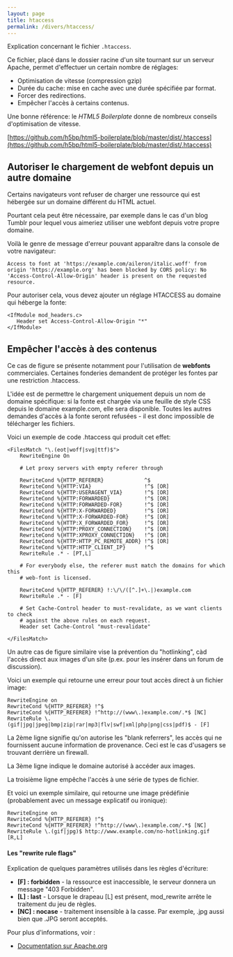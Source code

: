 ```yaml
---
layout: page
title: htaccess
permalink: /divers/htaccess/
---
```


Explication concernant le fichier `.htaccess`.

Ce fichier, placé dans le dossier racine d'un site tournant sur un serveur Apache, permet d'effectuer un certain nombre de réglages: 

- Optimisation de vitesse (compression gzip)
- Durée du cache: mise en cache avec une durée spécifiée par format.
- Forcer des redirections.
- Empêcher l'accès à certains contenus.

Une bonne référence: le *HTML5 Boilerplate* donne de nombreux conseils d'optimisation de vitesse.

[https://github.com/h5bp/html5-boilerplate/blob/master/dist/.htaccess](https://github.com/h5bp/html5-boilerplate/blob/master/dist/.htaccess)

## Autoriser le chargement de webfont depuis un autre domaine

Certains navigateurs vont refuser de charger une ressource qui est hébergée sur un domaine différent du HTML actuel.

Pourtant cela peut être nécessaire, par exemple dans le cas d'un blog Tumblr pour lequel vous aimeriez utiliser une webfont depuis votre propre domaine.

Voilà le genre de message d'erreur pouvant apparaître dans la console de votre navigateur:

```
Access to font at 'https://example.com/aileron/italic.woff' from origin 'https://example.org' has been blocked by CORS policy: No 'Access-Control-Allow-Origin' header is present on the requested resource.
```

Pour autoriser cela, vous devez ajouter un réglage HTACCESS au domaine qui héberge la fonte:

```
<IfModule mod_headers.c>
   Header set Access-Control-Allow-Origin "*"
</IfModule>
```

## Empêcher l'accès à des contenus

Ce cas de figure se présente notamment pour l'utilisation de **webfonts** commerciales. Certaines fonderies demandent de protéger les fontes par une restriction .htaccess.

L'idée est de permettre le chargement uniquement depuis un nom de domaine spécifique: si la fonte est chargée via une feuille de style CSS depuis le domaine example.com, elle sera disponible. Toutes les autres demandes d'accès à la fonte seront refusées - il est donc impossible de télécharger les fichiers. 

Voici un exemple de code .htaccess qui produit cet effet:

```
<FilesMatch "\.(eot|woff|svg|ttf)$">
    RewriteEngine On

    # Let proxy servers with empty referer through
    
    RewriteCond %{HTTP_REFERER}             ^$
    RewriteCond %{HTTP:VIA}                 !^$ [OR]
    RewriteCond %{HTTP:USERAGENT_VIA}       !^$ [OR]
    RewriteCond %{HTTP:FORWARDED}           !^$ [OR]
    RewriteCond %{HTTP:FORWARDED-FOR}       !^$ [OR]
    RewriteCond %{HTTP:X-FORWARDED}         !^$ [OR]
    RewriteCond %{HTTP:X-FORWARDED-FOR}     !^$ [OR]
    RewriteCond %{HTTP:X_FORWARDED_FOR}     !^$ [OR]
    RewriteCond %{HTTP:PROXY_CONNECTION}    !^$ [OR]
    RewriteCond %{HTTP:XPROXY_CONNECTION}   !^$ [OR]
    RewriteCond %{HTTP:HTTP_PC_REMOTE_ADDR} !^$ [OR]
    RewriteCond %{HTTP:HTTP_CLIENT_IP}      !^$
    RewriteRule .* - [PT,L]

    # For everybody else, the referer must match the domains for which this
    # web-font is licensed.
    
    RewriteCond %{HTTP_REFERER} !:\/\/([^.]+\.|)example.com
    RewriteRule .* - [F]

    # Set Cache-Control header to must-revalidate, as we want clients to check
    # against the above rules on each request.
    Header set Cache-Control "must-revalidate"
    
</FilesMatch>
```

Un autre cas de figure similaire vise la prévention du "hotlinking", càd l'accès direct aux images d'un site (p.ex. pour les insérer dans un forum de discussion).

Voici un exemple qui retourne une erreur pour tout accès direct à un fichier image:

```
RewriteEngine on
RewriteCond %{HTTP_REFERER} !^$
RewriteCond %{HTTP_REFERER} !^http://(www\.)example.com/.*$ [NC]
RewriteRule \.(gif|jpg|jpeg|bmp|zip|rar|mp3|flv|swf|xml|php|png|css|pdf)$ - [F]
```

La 2ème ligne signifie qu'on autorise les "blank referrers", les accès qui ne fournissent aucune information de provenance. Ceci est le cas d'usagers se trouvant derrière un firewall.

La 3ème ligne indique le domaine autorisé à accéder aux images.

La troisième ligne empêche l'accès à une série de types de fichier.

Et voici un exemple similaire, qui retourne une image prédéfinie (probablement avec un message explicatif ou ironique):

```
RewriteEngine on
RewriteCond %{HTTP_REFERER} !^$
RewriteCond %{HTTP_REFERER} !^http://(www\.)example.com/.*$ [NC]
RewriteRule \.(gif|jpg)$ http://www.example.com/no-hotlinking.gif [R,L]
```

#### Les "rewrite rule flags"

Explication de quelques paramètres utilisés dans les règles d'écriture:

- **[F] : forbidden** - la ressource est inaccessible, le serveur donnera un message "403 Forbidden".
- **[L] : last** - Lorsque le drapeau [L] est présent, mod_rewrite arrête le traitement du jeu de règles.
- **[NC] : nocase** - traitement insensible à la casse. Par exemple, .jpg aussi bien que .JPG seront acceptés. 

Pour plus d'informations, voir :

* [Documentation sur Apache.org](https://httpd.apache.org/docs/current/rewrite/flags.html)